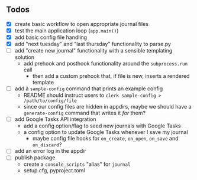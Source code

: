 ## Todos

- [X] create basic workflow to open appropriate journal files
- [X] test the main application loop (`app.main()`)
- [X] add basic config file handling
- [X] add "next tuesday" and "last thursday" functionality to parse.py
- [ ] add "create new journal" functionality with a sensible templating solution
    - add prehook and posthook functionality around the `subprocess.run` call
        - then add a custom prehook that, if file is new, inserts a rendered template
- [ ] add a `sample-config` command that prints an example config
    - README should instruct users to `clerk sample-config > /path/to/config/file`
    - since our config files are hidden in appdirs, maybe we should have a `generate-config` command that writes it _for_ them?
- [ ] add Google Tasks API integration
    - add a config option/flag to seed new journals with Google Tasks
    - a config option to update Google Tasks whenever I save my journal
        - maybe config file hooks for `on_create`, `on_open`, `on_save` and `on_discard`?
- [ ] add an error log in the appdir
- [ ] publish package
    - create a `console_scripts` "alias" for `journal`
    - setup.cfg, pyproject.toml
